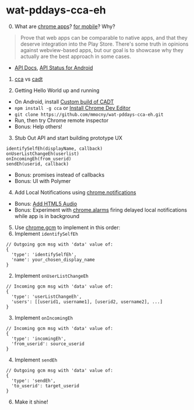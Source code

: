 wat-pddays-cca-eh
=================

0. What are [chrome apps](https://developer.chrome.com/apps/about_apps)?  [for mobile](https://developer.chrome.com/apps/chrome_apps_on_mobile)? Why?

  > Prove that web apps can be comparable to native apps, and that they deserve integration into the Play Store.
  > There's some truth in opinions against webview-based apps, but our goal is to showcase why they actually are the best approach in some cases.

  * [API Docs](https://developer.chrome.com/apps/api_index), [API Status for Android](https://github.com/MobileChromeApps/mobile-chrome-apps/blob/master/docs/APIStatus.md)

1. [cca](https://github.com/MobileChromeApps/mobile-chrome-apps) vs [cadt](https://github.com/MobileChromeApps/chrome-app-developer-tool)

2. Getting Hello World up and running
  * On Android, install [Custom build of CADT](https://github.com/mmocny/wat-pddays-cca-eh/releases/download/CADT/ChromeAppDeveloperTool-debug-unaligned.apk)
  * `npm install -g cca` or [Install Chrome Dev Editor](https://chrome.google.com/webstore/detail/chrome-dev-editor-develop/pnoffddplpippgcfjdhbmhkofpnaalpg?hl=en)
  * `git clone https://github.com/mmocny/wat-pddays-cca-eh.git`
  * Run, then try Chrome remote inspector
  * Bonus: Help others!

3. Stub Out API and start building prototype UX

```
identifySelfEh(displayName, callback)
onUserListChangeEh(userlist)
onIncomingEh(from_userid)
sendEh(userid, callback)
```

  * Bonus: promises instead of callbacks
  * Bonus: UI with Polymer

4. Add Local Notifications using [chrome.notifications](https://developer.chrome.com/apps/notifications)
  * Bonus: [Add HTML5 Audio](http://stackoverflow.com/questions/25384476/is-it-possible-to-make-chrome-app-notifications-make-a-sound)
  * Bonus: Experiment with [chrome.alarms](https://developer.chrome.com/apps/alarms) firing delayed local notifications while app is in background

5. Use [chrome.gcm](https://developer.chrome.com/apps/gcm) to implement in this order:
  1. Implement `identifySelfEh`

```
// Outgoing gcm msg with 'data' value of:
{
  'type': 'identifySelfEh',
  'name': your_chosen_display_name
}
```

  2. Implement `onUserListChangeEh`

```
// Incoming gcm msg with 'data' value of:
{
  'type': 'userListChangeEh',
  'users': [[userid1, username1], [userid2, username2], ...]
}
```

  3. Implement `onIncomingEh`

```
// Incoming gcm msg with 'data' value of:
{
  'type': 'incomingEh',
  'from_userid': source_userid
}
```

  4. Implement `sendEh`

```
// Outgoing gcm msg with 'data' value of:
{
  'type': 'sendEh',
  'to_userid': target_userid
}
```

6. Make it shine!
